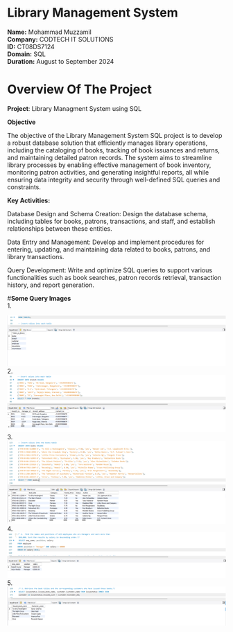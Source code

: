 # Library Management System

**Name:** Mohammad Muzzamil    
**Company:** CODTECH IT SOLUTIONS    
**ID:** CT08DS7124    
**Domain:** SQL    
**Duration:** August to September 2024  

# **Overview Of The Project**  

**Project**: Library Managment System using SQL  

**Objective**

The objective of the Library Management System SQL project is to develop a robust database solution that efficiently manages library operations, including the cataloging of books, tracking of book issuances and returns, and maintaining detailed patron records. The system aims to streamline library processes by enabling effective management of book inventory, monitoring patron activities, and generating insightful reports, all while ensuring data integrity and security through well-defined SQL queries and constraints.  

**Key Activities:**

Database Design and Schema Creation: Design the database schema, including tables for books, patrons, transactions, and staff, and establish relationships between these entities.

Data Entry and Management: Develop and implement procedures for entering, updating, and maintaining data related to books, patrons, and library transactions.

Query Development: Write and optimize SQL queries to support various functionalities such as book searches, patron records retrieval, transaction history, and report generation.

#**Some Query Images**  
1.  

![Alt text](1.png)  
2.  
![Alt text](2.png)    
3.  
![Alt text](3.png)  
4.  
![Alt text](4.png)    
5.  
![Alt text](5.png)  



